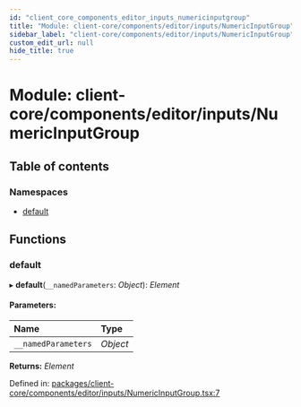 ```yaml
---
id: "client_core_components_editor_inputs_numericinputgroup"
title: "Module: client-core/components/editor/inputs/NumericInputGroup"
sidebar_label: "client-core/components/editor/inputs/NumericInputGroup"
custom_edit_url: null
hide_title: true
---
```


# Module: client-core/components/editor/inputs/NumericInputGroup

## Table of contents

### Namespaces

- [default](client_core_components_editor_inputs_numericinputgroup.default.md)

## Functions

### default

▸ **default**(`__namedParameters`: *Object*): *Element*

#### Parameters:

Name | Type |
:------ | :------ |
`__namedParameters` | *Object* |

**Returns:** *Element*

Defined in: [packages/client-core/components/editor/inputs/NumericInputGroup.tsx:7](https://github.com/xr3ngine/xr3ngine/blob/9d253dc38/packages/client-core/components/editor/inputs/NumericInputGroup.tsx#L7)
